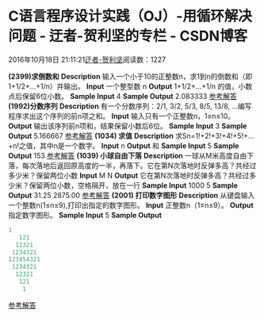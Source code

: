 
# C语言程序设计实践（OJ）-用循环解决问题 - 迂者-贺利坚的专栏 - CSDN博客

2016年10月18日 21:11:21[迂者-贺利坚](https://me.csdn.net/sxhelijian)阅读数：1227


**(2399)求倒数和**
**Description**
输入一个小于10的正整数n，求1到n的倒数和（即1+1/2+…+1/n）并输出。
**Input**
一个整型数 n
**Output**
1+1/2+…+1/n 的值，小数点后保留6位小数。
**Sample Input**
4
**Sample Output**
2.083333
[参考解答](http://blog.csdn.net/sxhelijian/article/details/52853454)
**(1992)分数序列**
**Description**
有一个分数序列：2/1, 3/2, 5/3, 8/5, 13/8, …编写程序求出这个序列的前n项之和。
**Input**
输入只有一个正整数n，1≤n≤10。
**Output**
输出该序列前n项和，结果保留小数后6位。
**Sample Input**
3
**Sample Output**
5.166667
[参考解答](http://blog.csdn.net/sxhelijian/article/details/52853464)
**(1034) 求值**
**Description**
求Sn=1!+2!+3!+4!+5!+…+n!之值，其中n是一个数字。
**Input**
n
**Output**
和
**Sample Input**
5
**Sample Output**
153
[参考解答](http://blog.csdn.net/sxhelijian/article/details/52853473)
**(1039) 小球自由下落**
**Description**
一球从M米高度自由下落，每次落地后返回原高度的一半，再落下。它在第N次落地时反弹多高？共经过多少米？保留两位小数
**Input**
M N
**Output**
它在第N次落地时反弹多高？共经过多少米？保留两位小数，空格隔开，放在一行
**Sample Input**
1000 5
**Sample Output**
31.25 2875.00
[参考解答](http://blog.csdn.net/sxhelijian/article/details/52853479)
**(2001) 打印数字图形**
**Description**
从键盘输入一个整数n(1≤n≤9),打印出指定的数字图形。
**Input**
正整数n（1≤n≤9）。
**Output**
指定数字图形。
**Sample Input**
5
**Sample Output**
```python
1
   121
  12321
 1234321
123454321
 1234321
  12321
   121
    1
```
[参考解答](http://blog.csdn.net/sxhelijian/article/details/52853487)

